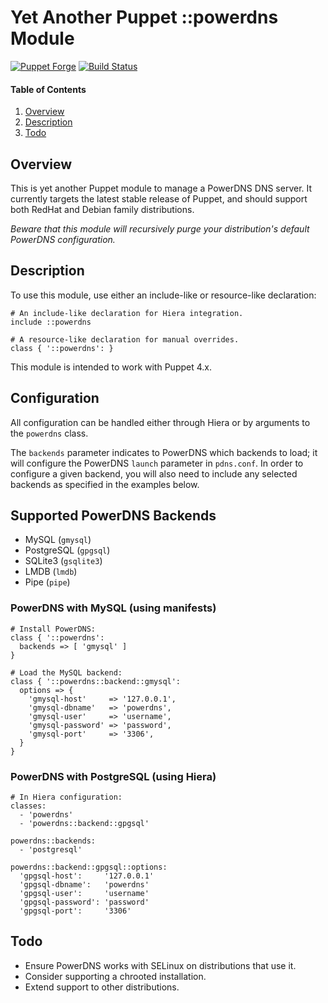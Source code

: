 # Yet Another Puppet ::powerdns Module

[![Puppet Forge](http://img.shields.io/puppetforge/v/jmkeyes/powerdns.svg)](https://forge.puppetlabs.com/jmkeyes/powerdns)
[![Build Status](https://travis-ci.org/jmkeyes/puppet-powerdns.svg?branch=master)](https://travis-ci.org/jmkeyes/puppet-powerdns)

#### Table of Contents

 1. [Overview](#overview)
 2. [Description](#description)
 3. [Todo](#todo)

## Overview

This is yet another Puppet module to manage a PowerDNS DNS server. It currently targets the
latest stable release of Puppet, and should support both RedHat and Debian family distributions.

*Beware that this module will recursively purge your distribution's default PowerDNS configuration.*

## Description

To use this module, use either an include-like or resource-like declaration:

    # An include-like declaration for Hiera integration.
    include ::powerdns

    # A resource-like declaration for manual overrides.
    class { '::powerdns': }

This module is intended to work with Puppet 4.x.

## Configuration

All configuration can be handled either through Hiera or by arguments to the `powerdns` class.

The `backends` parameter indicates to PowerDNS which backends to load; it will configure the
PowerDNS `launch` parameter in `pdns.conf`. In order to configure a given backend, you will
also need to include any selected backends as specified in the examples below.

## Supported PowerDNS Backends

  - MySQL (`gmysql`)
  - PostgreSQL (`gpgsql`)
  - SQLite3 (`gsqlite3`)
  - LMDB (`lmdb`)
  - Pipe (`pipe`)

### PowerDNS with MySQL (using manifests)

    # Install PowerDNS:
    class { '::powerdns':
      backends => [ 'gmysql' ]
    }

    # Load the MySQL backend:
    class { '::powerdns::backend::gmysql':
      options => {
        'gmysql-host'     => '127.0.0.1',
        'gmysql-dbname'   => 'powerdns',
        'gmysql-user'     => 'username',
        'gmysql-password' => 'password',
        'gmysql-port'     => '3306',
      }
    }

### PowerDNS with PostgreSQL (using Hiera)

    # In Hiera configuration:
    classes:
      - 'powerdns'
      - 'powerdns::backend::gpgsql'

    powerdns::backends:
      - 'postgresql'

    powerdns::backend::gpgsql::options:
      'gpgsql-host':     '127.0.0.1'
      'gpgsql-dbname':   'powerdns'
      'gpgsql-user':     'username'
      'gpgsql-password': 'password'
      'gpgsql-port':     '3306'

## Todo

  * Ensure PowerDNS works with SELinux on distributions that use it.
  * Consider supporting a chrooted installation.
  * Extend support to other distributions.
